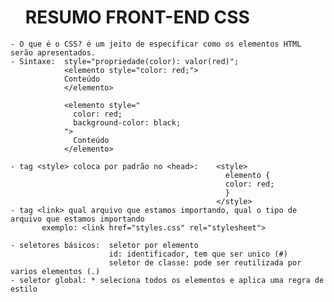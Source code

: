   <head>
       <ul> <h1> RESUMO FRONT-END CSS </h1> </ul>
  </head>

    - O que é o CSS? é um jeito de especificar como os elementos HTML serão apresentados.
    - Sintaxe:  style="propriedade(color): valor(red)";
                <elemento style="color: red;">
                Conteúdo
                </elemento>
              
                <elemento style="
                  color: red;
                  background-color: black;
                ">
                  Conteúdo
                </elemento>
                
    - tag <style> coloca por padrão no <head>:    <style>
                                                    elemento {
                                                    color: red;
                                                    }
                                                  </style>
    - tag <link> qual arquivo que estamos importando, qual o tipo de arquivo que estamos importando
           exemplo: <link href="styles.css" rel="stylesheet">
           
    - seletores básicos:  seletor por elemento
                          id: identificador, tem que ser unico (#)
                          seletor de classe: pode ser reutilizada por varios elementos (.)
    - seletor global: * seleciona todos os elementos e aplica uma regra de estilo
    
